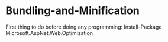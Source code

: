 # Bundling-and-Minification
First thing to do before doing any programming: Install-Package Microsoft.AspNet.Web.Optimization
